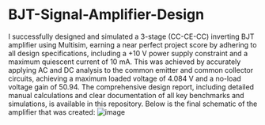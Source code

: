 # BJT-Signal-Amplifier-Design
I successfully designed and simulated a 3-stage (CC-CE-CC) inverting BJT amplifier using Multisim, earning a near perfect project score by adhering to all design specifications, including a +10 V power supply constraint and a maximum quiescent current of 10 mA. This was achieved by accurately applying AC and DC analysis to the common emitter and common collector circuits, achieving a maximum loaded voltage of 4.084 V and a no-load voltage gain of 50.94. The comprehensive design report, including detailed manual calculations and clear documentation of all key benchmarks and simulations, is available in this repository. Below is the final schematic of the amplifier that was created:
![image](https://github.com/user-attachments/assets/8e49f37b-2635-4934-8550-1a6efc567b3f)
